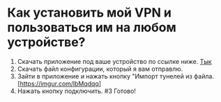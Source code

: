 # Как установить мой VPN и пользоваться им на любом устройстве?
1. Скачать приложение под ваше устройство по ссылке ниже.
[Тык](https://www.wireguard.com/install/)
2. Скачать файл конфигурации, который я вам отправлю.
3. Зайти в приложение и нажать кнопку "Импорт тунелей из файла.
[https://imgur.com/lbMqdqq]
4. Нажать кнопку подключить.
#3 Готово!
